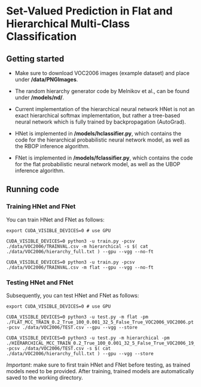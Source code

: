 # Set-Valued Prediction in Flat and Hierarchical Multi-Class Classification

## Getting started

* Make sure to download VOC2006 images (example dataset) and place under **/data/PNGImages**.

* The random hierarchy generator code by Melnikov et al., can be found under **/models/nd/**.

* Current implementation of the hierarchical neural network HNet is not an exact hierarchical softmax implementation, but rather a tree-based neural network which is fully trained by backpropagation (AutoGrad).

* HNet is implemented in **/models/hclassifier.py**, which contains the code for the hierarchical probabilistic neural network model, as well as the RBOP
inference algorithm.

* FNet is implemented in **/models/fclassifier.py**, which contains the 
code for the flat probabilistic neural network model, as well as the UBOP 
inference algorithm.

## Running code 

### Training HNet and FNet

You can train HNet and FNet as follows:

```
export CUDA_VISIBLE_DEVICES=0 # use GPU

CUDA_VISIBLE_DEVICES=0 python3 -u train.py -pcsv ./data/VOC2006/TRAINVAL.csv -m hierarchical -s $( cat ./data/VOC2006/hierarchy_full.txt ) --gpu --vgg --no-ft 

CUDA_VISIBLE_DEVICES=0 python3 -u train.py -pcsv ./data/VOC2006/TRAINVAL.csv -m flat --gpu --vgg --no-ft 
```

### Testing HNet and FNet

Subsequently, you can test HNet and FNet as follows:

```
export CUDA_VISIBLE_DEVICES=0 # use GPU

CUDA_VISIBLE_DEVICES=0 python3 -u test.py -m flat -pm ./FLAT_MCC_TRAIN_0.2_True_100_0.001_32_5_False_True_VOC2006_VOC2006.pt -pcsv ./data/VOC2006/TEST.csv --gpu --vgg --store 

CUDA_VISIBLE_DEVICES=0 python3 -u test.py -m hierarchical -pm ./HIERARCHICAL_MCC_TRAIN_0.2_True_100_0.001_32_5_False_True_VOC2006_19_False_0_VOC2006.pt -pcsv ./data/VOC2006/TEST.csv -s $( cat ./data/VOC2006/hierarchy_full.txt ) --gpu --vgg --store 
```

*Important*: make sure to first train HNet and FNet before testing, as trained models need to be provided. After training, trained models are automatically saved to the working directory. 
